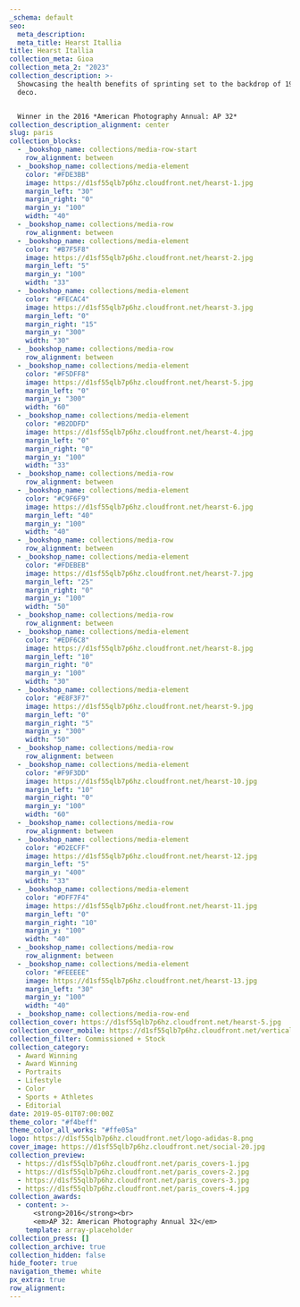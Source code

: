 ```yaml
---
_schema: default
seo:
  meta_description:
  meta_title: Hearst Itallia
title: Hearst Itallia
collection_meta: Gioa
collection_meta_2: "2023"
collection_description: >-
  Showcasing the health benefits of sprinting set to the backdrop of 1930’s art
  deco.


  Winner in the 2016 *American Photography Annual: AP 32*
collection_description_alignment: center
slug: paris
collection_blocks:
  - _bookshop_name: collections/media-row-start
    row_alignment: between
  - _bookshop_name: collections/media-element
    color: "#FDE3BB"
    image: https://d1sf55qlb7p6hz.cloudfront.net/hearst-1.jpg
    margin_left: "30"
    margin_right: "0"
    margin_y: "100"
    width: "40"
  - _bookshop_name: collections/media-row
    row_alignment: between
  - _bookshop_name: collections/media-element
    color: "#B7F5F8"
    image: https://d1sf55qlb7p6hz.cloudfront.net/hearst-2.jpg
    margin_left: "5"
    margin_y: "100"
    width: "33"
  - _bookshop_name: collections/media-element
    color: "#FECAC4"
    image: https://d1sf55qlb7p6hz.cloudfront.net/hearst-3.jpg
    margin_left: "0"
    margin_right: "15"
    margin_y: "300"
    width: "30"
  - _bookshop_name: collections/media-row
    row_alignment: between
  - _bookshop_name: collections/media-element
    color: "#F5DFF8"
    image: https://d1sf55qlb7p6hz.cloudfront.net/hearst-5.jpg
    margin_left: "0"
    margin_y: "300"
    width: "60"
  - _bookshop_name: collections/media-element
    color: "#B2DDFD"
    image: https://d1sf55qlb7p6hz.cloudfront.net/hearst-4.jpg
    margin_left: "0"
    margin_right: "0"
    margin_y: "100"
    width: "33"
  - _bookshop_name: collections/media-row
    row_alignment: between
  - _bookshop_name: collections/media-element
    color: "#C9F6F9"
    image: https://d1sf55qlb7p6hz.cloudfront.net/hearst-6.jpg
    margin_left: "40"
    margin_y: "100"
    width: "40"
  - _bookshop_name: collections/media-row
    row_alignment: between
  - _bookshop_name: collections/media-element
    color: "#FDEBEB"
    image: https://d1sf55qlb7p6hz.cloudfront.net/hearst-7.jpg
    margin_left: "25"
    margin_right: "0"
    margin_y: "100"
    width: "50"
  - _bookshop_name: collections/media-row
    row_alignment: between
  - _bookshop_name: collections/media-element
    color: "#EDF6C8"
    image: https://d1sf55qlb7p6hz.cloudfront.net/hearst-8.jpg
    margin_left: "10"
    margin_right: "0"
    margin_y: "100"
    width: "30"
  - _bookshop_name: collections/media-element
    color: "#E8F3F7"
    image: https://d1sf55qlb7p6hz.cloudfront.net/hearst-9.jpg
    margin_left: "0"
    margin_right: "5"
    margin_y: "300"
    width: "50"
  - _bookshop_name: collections/media-row
    row_alignment: between
  - _bookshop_name: collections/media-element
    color: "#F9F3DD"
    image: https://d1sf55qlb7p6hz.cloudfront.net/hearst-10.jpg
    margin_left: "10"
    margin_right: "0"
    margin_y: "100"
    width: "60"
  - _bookshop_name: collections/media-row
    row_alignment: between
  - _bookshop_name: collections/media-element
    color: "#D2ECFF"
    image: https://d1sf55qlb7p6hz.cloudfront.net/hearst-12.jpg
    margin_left: "5"
    margin_y: "400"
    width: "33"
  - _bookshop_name: collections/media-element
    color: "#DFF7F4"
    image: https://d1sf55qlb7p6hz.cloudfront.net/hearst-11.jpg
    margin_left: "0"
    margin_right: "10"
    margin_y: "100"
    width: "40"
  - _bookshop_name: collections/media-row
    row_alignment: between
  - _bookshop_name: collections/media-element
    color: "#FEEEEE"
    image: https://d1sf55qlb7p6hz.cloudfront.net/hearst-13.jpg
    margin_left: "30"
    margin_y: "100"
    width: "40"
  - _bookshop_name: collections/media-row-end
collection_cover: https://d1sf55qlb7p6hz.cloudfront.net/hearst-5.jpg
collection_cover_mobile: https://d1sf55qlb7p6hz.cloudfront.net/verticalcovers-25.jpg
collection_filter: Commissioned + Stock
collection_category:
  - Award Winning
  - Award Winning
  - Portraits
  - Lifestyle
  - Color
  - Sports + Athletes
  - Editorial
date: 2019-05-01T07:00:00Z
theme_color: "#f4beff"
theme_color_all_works: "#ffe05a"
logo: https://d1sf55qlb7p6hz.cloudfront.net/logo-adidas-8.png
cover_image: https://d1sf55qlb7p6hz.cloudfront.net/social-20.jpg
collection_preview:
  - https://d1sf55qlb7p6hz.cloudfront.net/paris_covers-1.jpg
  - https://d1sf55qlb7p6hz.cloudfront.net/paris_covers-2.jpg
  - https://d1sf55qlb7p6hz.cloudfront.net/paris_covers-3.jpg
  - https://d1sf55qlb7p6hz.cloudfront.net/paris_covers-4.jpg
collection_awards:
  - content: >-
      <strong>2016</strong><br>  
      <em>AP 32: American Photography Annual 32</em>
    template: array-placeholder
collection_press: []
collection_archive: true
collection_hidden: false
hide_footer: true
navigation_theme: white
px_extra: true
row_alignment:
---
```

